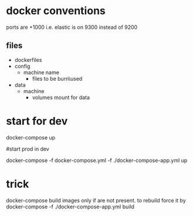 # docker conventions

ports are +1000 i.e. elastic is on 9300 instead of 9200

## files

- dockerfiles
- config
  - machine name
    - files to be burn\used
- data
  - machine
    - volumes mount for data

# start for dev

docker-compose up

#start prod in dev

docker-compose -f docker-compose.yml -f ./docker-compose-app.yml up

# trick

docker-compose build images only if are not present. to rebuild force it by docker-compose -f ./docker-compose-app.yml build
